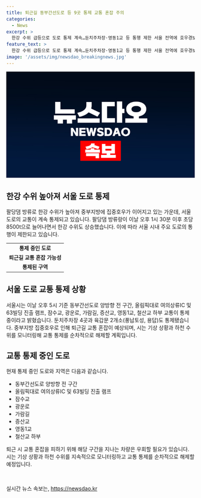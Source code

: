 ```yaml
---
title: 퇴근길 동부간선도로 등 9곳 통제 교통 혼잡 주의
categories:
  - News
excerpt: >
  한강 수위 급등으로 도로 통제 계속…둔치주차장·영동1교 등 통행 제한 서울 전역에 호우경보가 해제됐지만, 팔당댐 방류로 한강 수위가 높아져 도로 통제가 이어지고 있습니다. 동부간선도로, 올림픽대로 등 주요 도로와 주차장, 육갑문 등이 통행이 제한되었으며, 교통 혼잡이 우려됩니다. 하천 수위와 기상 상황을 모니터링하고, 순차적으로 통제를 해제할 예정이니 주의가 요구됩니다.
feature_text: >
  한강 수위 급등으로 도로 통제 계속…둔치주차장·영동1교 등 통행 제한 서울 전역에 호우경보가 해제됐지만, 팔당댐 방류로 한강 수위가 높아져 도로 통제가 이어지고 있습니다. 동부간선도로, 올림픽대로 등 주요 도로와 주차장, 육갑문 등이 통행이 제한되었으며, 교통 혼잡이 우려됩니다. 하천 수위와 기상 상황을 모니터링하고, 순차적으로 통제를 해제할 예정이니 주의가 요구됩니다.
image: '/assets/img/newsdao_breakingnews.jpg'
---
```


<p><img src="/assets/img/newsdao_breakingnews.jpg" alt="koreaapp 속보" /></p>

<h2 data-ke-size="size26">한강 수위 높아져 서울 도로 통제</h2>

<p data-ke-size="size16">팔당댐 방류로 한강 수위가 높아져 중부지방에 집중호우가 이어지고 있는 가운데, 서울 도로의 교통이 계속 통제되고 있습니다. 팔당댐 방류랑이 이날 오후 1시 30분 이후 초당 8500t으로 늘어나면서 한강 수위도 상승했습니다. 이에 따라 서울 시내 주요 도로의 통행이 제한되고 있습니다.</p>

<table>
  <tr>
    <td style="text-align: center; height: 17px;"><b>통제 중인 도로</b></td>
  </tr>
  <tr>
    <td style="text-align: center; height: 17px;"><b>퇴근길 교통 혼잡 가능성</b></td>
  </tr>
  <tr>
    <td style="text-align: center; height: 17px;"><b>통제된 구역</b></td>
  </tr>
</table>

<h2 data-ke-size="size26">서울 도로 교통 통제 상황</h2>

<p data-ke-size="size16">서울시는 이날 오후 5시 기준 동부간선도로 양방향 전 구간, 올림픽대로 여의상류IC 및 63빌딩 진출 램프, 잠수교, 광운로, 가람길, 증산교, 영동1교, 철산교 하부 교통이 통제 중이라고 밝혔습니다. 둔치주차장 4곳과 육갑문 2개소(풍납토성, 용답)도 통제됐습니다. 중부지방 집중호우로 인해 퇴근길 교통 혼잡이 예상되며, 시는 기상 상황과 하천 수위를 모니터링해 교통 통제를 순차적으로 해제할 계획입니다.</p>

<h2 data-ke-size="size26">교통 통제 중인 도로</h2>

<p data-ke-size="size16">현재 통제 중인 도로와 지역은 다음과 같습니다.</p>

<ul>
  <li>동부간선도로 양방향 전 구간</li>
  <li>올림픽대로 여의상류IC 및 63빌딩 진출 램프</li>
  <li>잠수교</li>
  <li>광운로</li>
  <li>가람길</li>
  <li>증산교</li>
  <li>영동1교</li>
  <li>철산교 하부</li>
</ul>

<p data-ke-size="size16">퇴근 시 교통 혼잡을 피하기 위해 해당 구간을 지나는 차량은 우회할 필요가 있습니다. 시는 기상 상황과 하천 수위를 지속적으로 모니터링하고 교통 통제를 순차적으로 해제할 예정입니다.</p>

<p data-ke-size="size16">&nbsp;</p>
실시간 뉴스 속보는, <a href="https://newsdao.kr" rel="dofollow">https://newsdao.kr</a>


